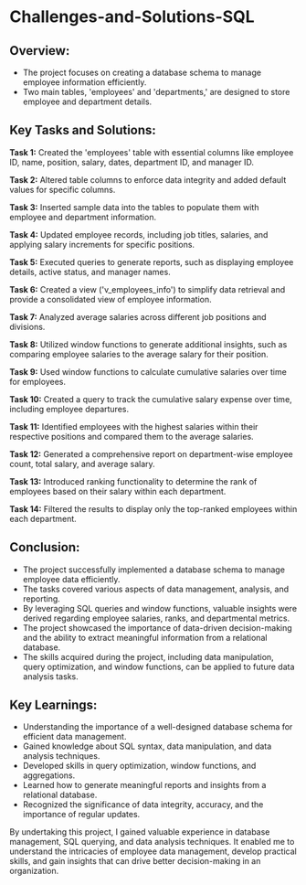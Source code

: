 # Challenges-and-Solutions-SQL

## Overview:

* The project focuses on creating a database schema to manage employee information efficiently.
* Two main tables, 'employees' and 'departments,' are designed to store employee and department details.

## Key Tasks and Solutions:

**Task 1:** Created the 'employees' table with essential columns like employee ID, name, position, salary, dates, department ID, and manager ID.

**Task 2:** Altered table columns to enforce data integrity and added default values for specific columns.

**Task 3:** Inserted sample data into the tables to populate them with employee and department information.

**Task 4:** Updated employee records, including job titles, salaries, and applying salary increments for specific positions.

**Task 5:** Executed queries to generate reports, such as displaying employee details, active status, and manager names.

**Task 6:** Created a view ('v_employees_info') to simplify data retrieval and provide a consolidated view of employee information.

**Task 7:** Analyzed average salaries across different job positions and divisions.

**Task 8:** Utilized window functions to generate additional insights, such as comparing employee salaries to the average salary for their position.

**Task 9:** Used window functions to calculate cumulative salaries over time for employees.

**Task 10:** Created a query to track the cumulative salary expense over time, including employee departures.

**Task 11:** Identified employees with the highest salaries within their respective positions and compared them to the average salaries.

**Task 12:** Generated a comprehensive report on department-wise employee count, total salary, and average salary.

**Task 13:** Introduced ranking functionality to determine the rank of employees based on their salary within each department.

**Task 14:** Filtered the results to display only the top-ranked employees within each department.

## Conclusion:

* The project successfully implemented a database schema to manage employee data efficiently.
* The tasks covered various aspects of data management, analysis, and reporting.
* By leveraging SQL queries and window functions, valuable insights were derived regarding employee salaries, ranks, and departmental metrics.
* The project showcased the importance of data-driven decision-making and the ability to extract meaningful information from a  relational database.
* The skills acquired during the project, including data manipulation, query optimization, and window functions, can be applied to future data analysis tasks.

## Key Learnings:

* Understanding the importance of a well-designed database schema for efficient data management.
* Gained knowledge about SQL syntax, data manipulation, and data analysis techniques.
* Developed skills in query optimization, window functions, and aggregations.
* Learned how to generate meaningful reports and insights from a relational database.
* Recognized the significance of data integrity, accuracy, and the importance of regular updates.


By undertaking this project, I gained valuable experience in database management, SQL querying, and data analysis techniques. It enabled me to understand the intricacies of employee data management, develop practical skills, and gain insights that can drive better decision-making in an organization.
